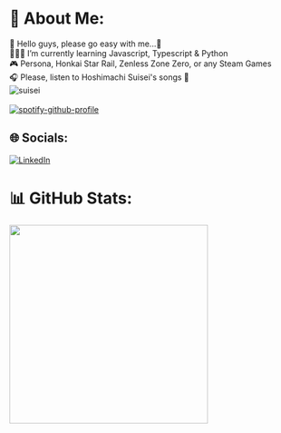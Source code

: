 # 🎫 About Me:
💫 Hello guys, please go easy with me...🥺<br>👨🏽‍💻 I’m currently learning Javascript, Typescript & Python<br>🎮 Persona, Honkai Star Rail, Zenless Zone Zero, or any Steam Games<br>🎧 Please, listen to Hoshimachi Suisei's songs 🌠<br>
![suisei](https://media.tenor.com/PyNliHCBh4IAAAAM/hoshimachi-suisei-hosimati-suisei.gif)<br> <br>
[![spotify-github-profile](https://spotify-github-profile.kittinanx.com/api/view?uid=vktpcgs9pcfe596xqdzevqobf&cover_image=true&theme=novatorem&show_offline=false&background_color=121212&interchange=true&bar_color=53b14f&bar_color_cover=false)](https://spotify-github-profile.kittinanx.com/api/view?uid=vktpcgs9pcfe596xqdzevqobf&redirect=true)

## 🌐 Socials:
[![LinkedIn](https://img.shields.io/badge/LinkedIn-%230077B5.svg?logo=linkedin&logoColor=white)](https://linkedin.com/in/fabiantenzara/) 

# 📊 GitHub Stats:
<img src="https://kasroudra-stats-card.onrender.com/lang?user=tzrfabian&layout=compact&type=donut&theme=dark" width=350px>
